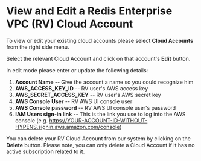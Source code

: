 View and Edit a Redis Enterprise VPC (RV) Cloud Account
=======================================================

To view or edit your existing cloud accounts please select **Cloud
Accounts** from the right side menu.

Select the relevant Cloud Account and click on that account's **Edit**
button.

In edit mode please enter or update the following details:

1.  **Account Name** -- Give the account a name so you could recognize
    him
2.  **AWS\_ACCESS\_KEY\_ID** -- RV user's AWS access key
3.  **AWS\_SECRET\_ACCESS\_KEY** -- RV user's AWS secret key
4.  **AWS Console User** -- RV AWS UI console user
5.  **AWS Console password** -- RV AWS UI console user's password
6.  **IAM Users sign-in link** -- This is the link you use to log into
    the AWS console (e.g.
    https://YOUR-ACCOUNT-ID-WITHOUT-HYPENS.signin.aws.amazon.com/console)

You can delete your RV Cloud Account from our system by clicking on the
**Delete** button. Please note, you can only delete a Cloud Account if
it has no active subscription related to it.
